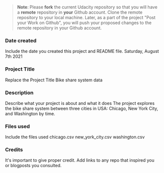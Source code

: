 >**Note**: Please **fork** the current Udacity repository so that you will have a **remote** repository in **your** Github account. Clone the remote repository to your local machine. Later, as a part of the project "Post your Work on Github", you will push your proposed changes to the remote repository in your Github account.

### Date created
Include the date you created this project and README file.
Saturday, August 7th 2021

### Project Title
Replace the Project Title
Bike share system data
### Description
Describe what your project is about and what it does
The project explores the bike share system between three cities in USA: Chicago, New York City, and Washington by time.

### Files used
Include the files used
chicago.csv
new_york_city.csv
washington.csv

### Credits
It's important to give proper credit. Add links to any repo that inspired you or blogposts you consulted.

